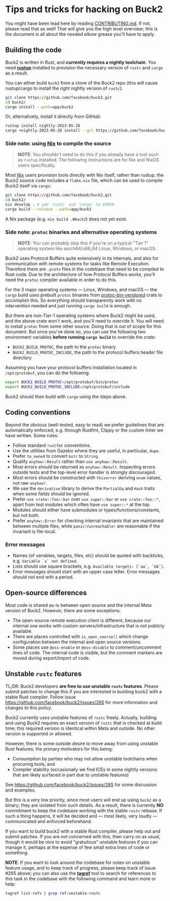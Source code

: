 # Tips and tricks for hacking on Buck2

You might have been lead here by reading [CONTRIBUTING.md](/CONTRIBUTING.md). If
not, please read that as well! That will give you the high level overview; this
is the document is all about the needed elbow grease you'll have to apply.

## Building the code

Buck2 is written in Rust, and **currently requires a nightly toolchain**. You
need **[rustup](https://rustup.rs)** installed to provision the necessary
version of `rustc` and `cargo` as a result.

You can either build `buck2` from a clone of the Buck2 repo (this will cause
rustup/cargo to install the right nightly version of `rustc`):

```sh
git clone https://github.com/facebook/buck2.git
cd buck2/
cargo install --path=app/buck2
```

Or, alternatively, install it directly from GitHub:

```sh
rustup install nightly-2023-05-28
cargo +nightly-2023-05-28 install --git https://github.com/facebook/buck2.git buck2
```

### Side note: using [Nix] to compile the source

> **NOTE**: You shouldn't need to do this if you already have a tool such as
> `rustup` installed. The following instructions are for Nix and NixOS users
> specifically.

Most [Nix] users provision tools directly with Nix itself, rather than rustup;
the Buck2 source code includes a `flake.nix` file, which can be used to compile
Buck2 itself via `cargo`:

```sh
git clone https://github.com/facebook/buck2.git
cd buck2/
nix develop . # add 'rustc' and 'cargo' to $PATH
cargo build --release --path=app/buck2
```

A Nix package (e.g. `nix build .#buck2`) does not yet exist.

[Nix]: https://nixos.org/nix

### Side note: `protoc` binaries and alternative operating systems

> **NOTE**: You can probably skip this if you're on a typical "Tier 1" operating
> system like aarch64/x86_64 Linux, Windows, or macOS.

Buck2 uses Protocol Buffers quite extensively in its internals, and also for
communication with remote systems for tasks like Remote Execution. Therefore
there are `.proto` files in the codebase that need to be compiled to Rust code.
Due to the architecture of how Protocol Buffers works, you'll need the `protoc`
compiler available in order to do this.

For the 3 major operating systems &mdash; Linux, Windows, and macOS &mdash; the
`cargo` build uses prebuilt `protoc` binaries from
[protoc-bin-vendored](https://crates.io/crates/protoc-bin-vendored) crate to
accomplish this. So everything should transparently work with no intervention
needed and just running `cargo build` is enough.

But there are non-Tier-1 operating systems where Buck2 might be used, and the
above crate won't work, and you'll need to override it. You will need to install
`protoc` from some other source. Doing that is out of scope for this document.
But once you've done so, you can use the following two environment variables
**before running `cargo build`** to override the crate:

- `BUCK2_BUILD_PROTOC`, the path to the `protoc` binary
- `BUCK2_BUILD_PROTOC_INCLUDE`, the path to the protocol buffers header file
  directory

Assuming you have your protocol buffers installation located in `/opt/protobuf`,
you can do the following:

```bash
export BUCK2_BUILD_PROTOC=/opt/protobuf/bin/protoc
export BUCK2_BUILD_PROTOC_INCLUDE=/opt/protobuf/include
```

Buck2 should then build with `cargo` using the steps above.

## Coding conventions

Beyond the obvious (well-tested, easy to read) we prefer guidelines that are
automatically enforced, e.g. through Rustfmt, Clippy or the custom linter we
have written. Some rules:

- Follow standard `rustfmt` conventions.
- Use the utilities from Gazebo where they are useful, in particular, `dupe`.
- Prefer `to_owned` to convert `&str` to `String`.
- Qualify `anyhow::Result` rather than `use anyhow::Result`.
- Most errors should be returned as `anyhow::Result`. Inspecting errors outside
  tests and the top-level error handler is strongly discouraged.
- Most errors should be constructed with `thiserror` deriving `enum` values, not
  raw `anyhow!`.
- We use the `derivative` library to derive the `PartialEq` and `Hash` traits
  when some fields should be ignored.
- Prefer `use crate::foo::bar` over `use super::bar` or `use crate::foo::*`,
  apart from test modules which often have `use super::*` at the top.
- Modules should either have submodules or types/functions/constants, but not
  both.
- Prefer `anyhow::Error` for checking internal invariants that are maintained
  between multiple files, while `panic!`/`unreachable!` are reasonable if the
  invariant is file-local.

### Error messages

- Names (of variables, targets, files, etc) should be quoted with backticks,
  e.g. ``Variable `x` not defined``.
- Lists should use square brackets, e.g. ``Available targets: [`aa`, `bb`]``.
- Error messages should start with an upper case letter. Error messages should
  not end with a period.

## Open-source differences

Most code is shared as-is between open source and the internal Meta version of
Buck2. However, there are some exceptions:

- The open-source remote execution client is different, because our internal one
  works with custom servers/infrastructure that is not publicly available.
- There are places controlled with `is_open_source()` which change configuration
  between the internal and open source versions.
- Some places use `@oss-enable` or `@oss-disable` to comment/uncomment lines of
  code. The internal code is visible, but the comment markers are moved during
  export/import of code.

## Unstable `rustc` features

<!-- [tag:unstable-rustc] -->

TL;DR: Buck2 developers **are free to use unstable `rustc` features**. Please
submit patches to change this if you are interested in building buck2 with a
stable Rust compiler. Follow issue https://github.com/facebook/buck2/issues/265
for more information and changes to this policy.

Buck2 currently uses unstable features of `rustc` freely. Actually, building and
using Buck2 requires an exact version of `rustc` that is checked at build time;
this required version is identical within Meta and outside. No other version is
supported or allowed.

However, there is some outside desire to move away from using unstable Rust
features; the primary motivators for this being:

- Consumption by parties who may not allow unstable toolchains when procuring
  tools; and
- Compiler stability (occasionally we find ICEs in some nightly versions that
  are likely surfaced in part due to unstable features)

See https://github.com/facebook/buck2/issues/265 for some discussion and
examples.

But this is a very low priority, since most users will end up using `buck2` as a
binary; they are isolated from such details. As a result, there is currently
**NO** commitment to keep the codebase working with the stable `rustc` release.
If such a thing happens, it will be decided and &mdash; most likely, very loudly
&mdash; communicated and enforced beforehand.

If you want to build buck2 with a stable Rust compiler, please help out and
submit patches. If you are _not_ concerned with this, then carry on as usual,
though it would be nice to avoid "gratuitous" unstable features if you can
manage it, perhaps at the expense of few small extra lines of code or something.

**NOTE**: If you want to look around the codebase for notes on unstable feature
usage, and to keep track of progress, please keep track of issue #265 above; you
can also use the **[tagref]** tool to search for references to this task in the
codebase with the following command and learn more or help:

[tagref]: https://github.com/stepchowfun/tagref

```bash
tagref list-refs | grep ref:unstable-rustc
```
